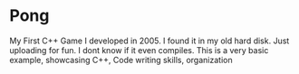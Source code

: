 # Pong
My First C++ Game I developed in 2005. I found it in my old hard disk. Just uploading for fun. I dont know if it even compiles. This is a very basic example, showcasing C++, Code writing skills, organization 
